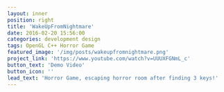 ```yaml
---
layout: inner
position: right
title: 'WakeUpFromNightmare'
date: 2016-02-20 15:56:00
categories: development design
tags: OpenGL C++ Horror Game
featured_image: '/img/posts/wakeupfromnightmare.png'
project_link: 'https://www.youtube.com/watch?v=UUUXFGNmL_c'
button_text: 'Demo Video'
button_icon: ''
lead_text: 'Horror Game, escaping horror room after finding 3 keys!'
---
```

